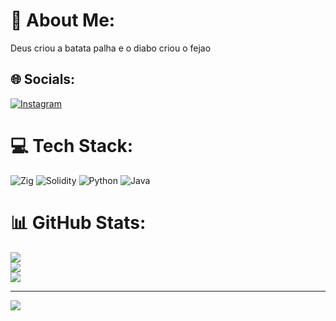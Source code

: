 # 💫 About Me:
Deus criou a batata palha e o diabo criou o fejao


## 🌐 Socials:
[![Instagram](https://img.shields.io/badge/Instagram-%23E4405F.svg?logo=Instagram&logoColor=white)](https://instagram.com/@souzamalado) 

# 💻 Tech Stack:
![Zig](https://img.shields.io/badge/Zig-%23F7A41D.svg?style=for-the-badge&logo=zig&logoColor=white) ![Solidity](https://img.shields.io/badge/Solidity-%23363636.svg?style=for-the-badge&logo=solidity&logoColor=white) ![Python](https://img.shields.io/badge/python-3670A0?style=for-the-badge&logo=python&logoColor=ffdd54) ![Java](https://img.shields.io/badge/java-%23ED8B00.svg?style=for-the-badge&logo=openjdk&logoColor=white)
# 📊 GitHub Stats:
![](https://github-readme-stats.vercel.app/api?username=souzasenaizada&theme=swift&hide_border=false&include_all_commits=false&count_private=false)<br/>
![](https://nirzak-streak-stats.vercel.app/?user=souzasenaizada&theme=swift&hide_border=false)<br/>
![](https://github-readme-stats.vercel.app/api/top-langs/?username=souzasenaizada&theme=swift&hide_border=false&include_all_commits=false&count_private=false&layout=compact)

---
[![](https://visitcount.itsvg.in/api?id=souzasenaizada&icon=0&color=0)](https://visitcount.itsvg.in)

<!-- Proudly created with GPRM ( https://gprm.itsvg.in ) -->
